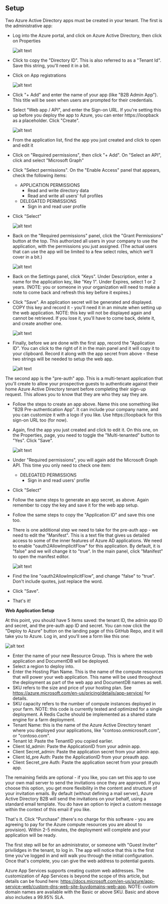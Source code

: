 ## Setup

Two Azure Active Directory apps must be created in your tenant. The first is the administrative app:

* Log into the Azure portal, and click on Azure Active Directory, then click on Properties

  ![alt text][App1a]

* Click to copy the "Directory ID". This is also referred to as a "Tenant Id". Save this string, you'll need it in a bit.
* Click on App registrations

  ![alt text][App1]

* Click "+ Add" and enter the name of your app (like "B2B Admin App"). This title will be seen when users are prompted for their credentials.
* Select "Web app / API", and enter the Sign-on URL. If you're setting this up before you deploy the app to Azure, you can enter https://loopback as a placeholder. Click "Create".

  ![alt text][App2]

* From the application list, find the app you just created and click to open and edit it
* Click on "Required permissions", then click "+ Add". On "Select an API", click and select "Microsoft Graph"
* Click "Select permissions". On the "Enable Access" panel that appears, check the following items:
  * APPLICATION PERMISSIONS
    * Read and write directory data
    * Read and write all users' full profiles
  * DELEGATED PERMISSIONS
    * Sign in and read user profile
* Click "Select"

  ![alt text][App3]

* Back on the "Required permissions" panel, click the "Grant Permissions" button at the top. This authorized all users in your company to use the application, with the permissions you just assigned. (The actual users that can use the app will be limited to a few select roles, which we'll cover in a bit.)

  ![alt text][App3a]

* Back on the Settings panel, click "Keys". Under Description, enter a name for the application key, like "Key 1". Under Expires, select 1 or 2 years. (NOTE: you or someone in your organization will need to make a note to come back and refresh this key before it expires.)
* Click "Save". An application secret will be generated and displayed. COPY this key and record it - you'll need it in an minute when setting up the web application. NOTE: this key will not be displayed again and cannot be retrieved. If you lose it, you'll have to come back, delete it, and create another one.

  ![alt text][App4]

* Finally, before we are done with the first app, record the "Application ID". You can click to the right of it in the main panel and it will copy it to your clipboard. Record it along with the app secret from above - these two strings will be needed to setup the web app.

  ![alt text][App5]

 The second app is the "pre-auth" app. This is a multi-tenant application that you'll create to allow your prospective guests to authenticate against their home Azure Active Directory tenant before completing their sign-up request. This allows you to know that they are who they say they are.
  * Follow the steps to create an app above. Name this one something like "B2B Pre-authentication App". It can include your company name, and you can customize it with a logo if you like. Use https://loopback for this sign-on URL too (for now).
  * Again, find the app you just created and click to edit it. On this one, on the Properties, page, you need to toggle the "Multi-tenanted" button to "Yes". Click "Save".

    ![alt text][App6]

  * Under "Required permissions", you will again add the Microsoft Graph API. This time you only need to check one item:
    * DELEGATED PERMISSIONS
      * Sign in and read users' profile
  * Click "Select"
  * Follow the same steps to generate an app secret, as above. Again remember to copy the key and save it for the web app setup.
  * Follow the same steps to copy the "Application ID" and save this one too.
  * There is one additional step we need to take for the pre-auth app - we need to edit the "Manifest". This is a text file that gives us detailed access to some of the inner features of Azure AD applications. We need to enable "oauth2AllowImplicitFlow" for this application. By default, it is "false" and we will change it to "true".
    In the main panel, click "Manifest" to open the manifest editor.

    ![alt text][Manifest]

  * Find the line "oauth2AllowImplicitFlow", and change "false" to "true". Don't include quotes, just replace the word.
  * Click "Save".
  * That's it!

__Web Application Setup__

At this point, you should have 5 items saved: the tenant ID, the admin app ID and secret, and the pre-auth app ID and secret. You can now click the "Deploy to Azure" button on the landing page of this GitHub Repo, and it will take you to Azure. Log in, and you'll see a form like this one:

   ![alt text][ARMDeploy]

  * Enter the name of your new Resource Group. This is where the web application and DocumentDB will be deployed.
  * Select a region to deploy into.
  * Enter the Hosting Plan Name. This is the name of the compute resources that will power your web application. This name will be used throughout the deployment as part of the web app and DocumentDB names as well.
  * SKU refers to the size and price of your hosting plan. See https://azure.microsoft.com/en-us/pricing/details/app-service/ for details.
  * SKU capacity refers to the number of compute instances deployed in your farm. NOTE: this code is currently tested and optimized for a single deployment. A Redis Cache should be implemented as a shared state engine for a farm deployment.
  * Tenant Name: this is the name of the Azure Active Directory tenant where you deployed your applications, like "contoso.onmicrosoft.com", or "contoso.com".
  * Tenant Id: Paste the TenantID you copied earlier.
  * Client Id_admin: Paste the ApplicationID from your admin app.
  * Client Secret_admin: Paste the application secret from your admin app.
  * Client Id_pre Auth: Paste the ApplicationID from your preauth app.
  * Client Secret_pre Auth: Paste the application secret from your preauth app.

The remaining fields are optional - if you like, you can set this app to use your own mail server to send the invitations once they are approved. If you choose this option, you get more flexibility in the content and structure of your invitation emails. By default (without defining a mail server), Azure Active Directory B2B will send the invitations on your behalf, using a standard email template. You do have an option to inject a custom message within the context of this email if you like.

That's it. Click "Purchase" (there's no charge for this software - you are agreeing to pay for the Azure compute resources you are about to provision). Within 2-5 minutes, the deployment will complete and your application will be ready.

The first step will be for an administrator, or someone with "Guest Inviter" privilidges in the tenant, to log in. The app will notice that this is the first time you've logged in and will walk you through the initial configuration. Once that's complete, you can give the web address to potential guests.

Azure App Services supports creating custom web addresses. The customization of App Services is beyond the scope of this article, but details can be found here: https://docs.microsoft.com/en-us/azure/app-service-web/custom-dns-web-site-buydomains-web-app. NOTE: custom domain names are available with the Basic or above SKU. Basic and above also includes a 99.95% SLA. 


[App1]: ./DocImages/App1.png "Open Azure AD Application Panel"
[App1a]: ./DocImages/App1a.png "Copy tenant id"
[App2]: ./DocImages/App2.png "Create Application"
[App3]: ./DocImages/App3.png "Add API access"
[App3a]: ./DocImages/App3a.png "Grant permissions"
[App4]: ./DocImages/App4.png "Generate app secret"
[App5]: ./DocImages/App5.png "Copy app id"
[App6]: ./DocImages/App6.png "Set to multi-tenant"
[Manifest]: ./DocImages/Manifest.png "Editing the manifest"
[ARMDeploy]: ./DocImages/ARMDeploy.png "ARM Deployment form in Azure"
